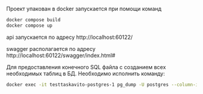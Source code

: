 Проект упакован в docker запускается при помощи команд
```bash
docker compose build
docker compose up
```

api запускается по адресу http://localhost:60122/

swagger располагается по адресу http://localhost:60122/swagger/index.html#

Для предоставления конечного SQL файла с созданием всех необходимых таблиц в БД. Необходимо исполнить команду:
```bash
docker exec -it testtaskavito-postgres-1 pg_dump -U postgres --column-inserts --data-only testTaskAvito > backup_data.sql
```

